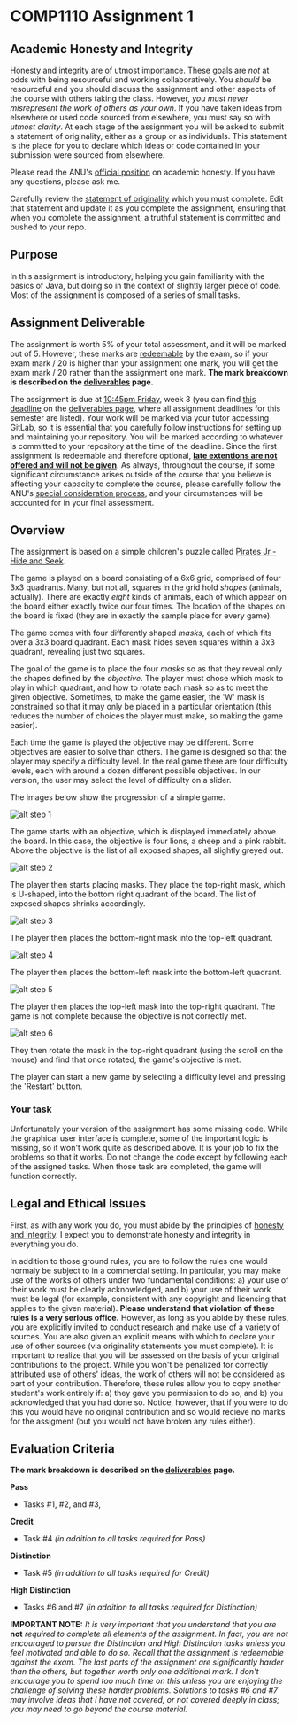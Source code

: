 # COMP1110 Assignment 1

## Academic Honesty and Integrity

Honesty and integrity are of utmost importance. These goals are *not* at odds
with being resourceful and working collaboratively. You *should* be resourceful
and you should discuss the assignment
and other aspects of the course with others taking the class. However, *you must
never misrepresent the work of others as your own*. If you have taken ideas from
elsewhere or used code sourced from elsewhere, you must say so with *utmost
clarity*. At each stage of the assignment you will be asked to submit a statement
of originality, either as a group or as individuals. This statement is the place
for you to declare which ideas or code contained in your submission were sourced
from elsewhere.

Please read the ANU's [official position](http://academichonesty.anu.edu.au/) on
academic honesty. If you have any questions, please ask me.

Carefully review the [statement of originality](originality.md) which you must
complete.  Edit that statement and update it as you complete the assignment,
ensuring that when you complete the assignment, a truthful statement is committed
and pushed to your repo.

## Purpose

In this assignment is introductory, helping you gain familiarity with the basics
of Java, but doing so in the context of slightly larger piece of code.  Most
of the assignment is composed of a series of small tasks.

## Assignment Deliverable

The assignment is worth 5% of your total assessment, and it will be marked out
of 5. However, these marks are [redeemable](https://cs.anu.edu.au/courses/comp1110/assessments/redeemable/) by the exam, so if your exam mark / 20
is higher than your assignment one mark, you will get the exam mark / 20 rather
than the assignment one mark. **The mark breakdown is described on the
[deliverables](https://cs.anu.edu.au/courses/comp1110/assessments/deliverables/#D1A) page.**

The assignment is due at [10:45pm Friday](https://www.timeanddate.com/worldclock/fixedtime.html?msg=Assignment+1+Due&iso=20170811T0045&p1=%253A),
week 3 (you can find [this deadline](https://cs.anu.edu.au/courses/comp1110/assessments/deliverables/#D1A)
on the [deliverables page](https://cs.anu.edu.au/courses/comp1110/assessments/deliverables/), where all assignment deadlines for this semester are
listed).
Your work will be marked via
your tutor accessing GitLab, so it is essential that you carefully follow
instructions for setting up and maintaining your repository. You will be marked
according to whatever is committed to your repository at the time of the deadline.
Since the first assignment is redeemable and therefore optional, **[late extentions
are not offered and will not be given](https://cs.anu.edu.au/courses/comp1110/deadlines/)**. As always, throughout the course, if
some significant circumstance arises outside of the course that you believe is
affecting your capacity to complete the course, please carefully follow the ANU's [special consideration process](http://www.anu.edu.au/students/program-administration/assessments-exams/special-assessment-consideration), and your circumstances will be accounted for in your final assessment.

## Overview

The assignment is based on a simple children's puzzle called [Pirates Jr - Hide and Seek](http://www.smartgames.eu/en/smartgames/pirates-jr-–-hide-seek).

The game is played on a board consisting of a 6x6 grid, comprised of four 3x3 quadrants.
Many, but not all, squares in the grid hold *shapes* (animals, actually).  There
are exactly *eight* kinds of animals, each of which appear on the board either 
exactly twice our four times.   The location of the shapes on the board is 
fixed (they are in exactly the sample place for every game).

The game comes with four differently shaped *masks*, each of which fits over
a 3x3 board quadrant.  Each mask hides seven squares within a 3x3 quadrant,
revealing just two squares.

The goal of the game is to place the four *masks* so as that they reveal only
the shapes defined by the *objective*.   The player must chose which mask to
play in which quadrant, and how to rotate each mask so as to meet the given
objective.   Sometimes, to make the game easier, the 'W' mask is constrained 
so that it may only be placed in a particular orientation (this reduces the
number of choices the player must make, so making the game easier).

Each time the game is played the objective may be different.
Some objectives are easier to solve than others.   The game is designed so
that the player may specify a difficulty level.  In the real game there are 
four difficulty levels, each with around a dozen different possible objectives.
In our version, the user may select the level of difficulty on a slider.


The images below show the progression of a simple game.

![alt step 1](assets/step1.png)

The game starts with an objective, which is displayed immediately above the board.
 In this case, the objective is four lions, a sheep and a pink rabbit.  Above the 
 objective is the list of all exposed shapes, all slightly greyed out.

![alt step 2](assets/step2.png)

The player then starts placing masks.   They place the top-right mask, which
is U-shaped, into the bottom right quadrant of the board.   The list of 
exposed shapes shrinks accordingly.

![alt step 3](assets/step3.png)

The player then places the bottom-right mask into the top-left quadrant.


![alt step 4](assets/step4.png)

The player then places the bottom-left mask into the bottom-left quadrant.

![alt step 5](assets/step5.png)

The player then places the top-left mask into the top-right quadrant.  The 
game is not complete because the objective is not correctly met.

![alt step 6](assets/step6.png)

They then rotate the mask in the top-right quadrant (using the scroll on 
 the mouse) and find that once rotated, the game's objective is met.

The player can start a new game by selecting a difficulty level and
pressing the 'Restart' button.

### Your task

Unfortunately your version of the assignment has some missing code.   While the
graphical user interface is complete, some of the important logic is missing,
so it won't work quite as described above.  It is your job to fix the problems
so that it works.  Do not change the code except by following each of the
assigned tasks.   When those task are completed, the game will function 
correctly.
	
## Legal and Ethical Issues

First, as with any work you do, you must abide by the principles of
[honesty and integrity](https://cs.anu.edu.au/courses/comp1110/09-integrity/). I expect
you to demonstrate honesty and integrity in everything you do.

In addition to those ground rules, you are to follow the rules one would normaly
be subject to in a commercial setting. In particular, you may make use of the
works of others under two fundamental conditions: a) your use of their work must
be clearly acknowledged, and b) your use of their work must be legal (for example,
consistent with any copyright and licensing that applies to the given material).
**Please understand that violation of these rules is a very serious office.**
However, as long as you abide by these rules, you are explicitly invited to
conduct research and make use of a variety of sources. You are also given an
explicit means with which to declare your use of other sources (via originality
statements you must complete). It is important to realize that you will be
assessed on the basis of your original contributions to the project. While you
won't be penalized for correctly attributed use of others' ideas, the work of
others will not be considered as part of your contribution. Therefore, these
rules allow you to copy another student's work entirely if: a) they gave you
permission to do so, and b) you acknowledged that you had done so. Notice,
however, that if you were to do this you would have no original contribution and
so would recieve no marks for the assigment (but you would not have broken any
rules either).
	
## Evaluation Criteria

**The mark breakdown is described on the
[deliverables](https://cs.anu.edu.au/courses/comp1110/assessments/deliverables/#D1A) page.**

<a name="p"></a>
**Pass**
* Tasks #1, #2, and #3,

<a name="cr"></a>
**Credit**
* Task #4 *(in addition to all tasks required for Pass)*

<a name="d"></a>
**Distinction**
* Task #5 *(in addition to all tasks required for Credit)*

<a name="hd"></a>
**High Distinction**
* Tasks #6 and #7 *(in addition to all tasks required for Distinction)*

**IMPORTANT NOTE:** *It is very important that you understand that you are* **not** *required to complete all elements of the
assignment. In fact, you are not encouraged to pursue the Distinction and High
Distinction tasks unless you feel motivated and able to do so. Recall that the
assignment is redeemable against the exam. The last parts of the assignment are
significantly harder than the others, but together worth only one additional mark. I
don't encourage you to spend too much time on this unless you are enjoying the
challenge of solving these harder problems.  Solutions to tasks #6 and #7 may
involve ideas that I have not covered, or not covered deeply in class; you may
need to go beyond the course material.*
